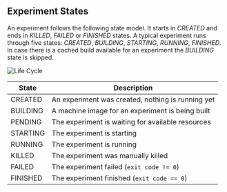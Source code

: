 ## Experiment States

An experiment follows the following state model.
It starts in _CREATED_ and ends in _KILLED_, _FAILED_ or _FINISHED_ states. A typical experiment runs through five states:
_CREATED_, _BUILDING_, _STARTING_, _RUNNING_, _FINISHED_.
In case there is a cached build available for an experiment the _BUILDING_ state is skipped.

<img src="/img/lifecycle.png" alt="Life Cycle" style="max-width: 400px" />

| State    | Description                                       |
| -------- | ------------------------------------------------- |
| CREATED  | An experiment was created, nothing is running yet |
| BUILDING | A machine image for an experiment is being built  |
| PENDING  | The experiment is waiting for available resources |
| STARTING | The experiment is starting                        |
| RUNNING  | The experiment is running                         |
| KILLED   | The experiment was manually killed                |
| FAILED   | The experiment failed (```exit code != 0```)      |
| FINISHED | The experiment finished (```exit code == 0```)    |

